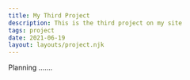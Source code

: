 ```yaml
---
title: My Third Project
description: This is the third project on my site
tags: project
date: 2021-06-19
layout: layouts/project.njk
---
```


Planning .......
